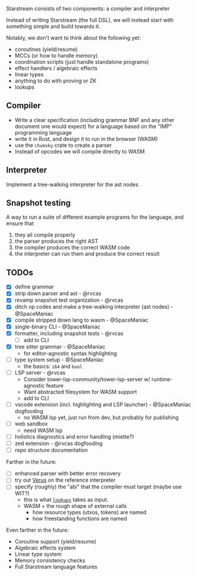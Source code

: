 Starstream consists of two components: a compiler and interpreter

Instead of writing Starstream (the full DSL), we will instead start with something simple and build towards it.

Notably, we don't want to think about the following yet:

- coroutines (yield/resume)
- MCCs (or how to handle memory)
- coordination scripts (just handle standalone programs)
- effect handlers / algebraic effects
- linear types
- anything to do with proving or ZK
- lookups

## Compiler

- Write a clear specification (including grammar BNF and any other
  document one would expect) for a language based on the "IMP" programming language
- write it in Rust, and design it to run in the browser (WASM)
- use the `chumsky` crate to create a parser
- Instead of opcodes we will compile directly to WASM

## Interpreter

Implement a tree-walking interpreter for the ast nodes

## Snapshot testing

A way to run a suite of different example programs for the language, and ensure that

1. they all compile properly
2. the parser produces the right AST
3. the compiler produces the correct WASM code
4. the interpreter can run them and produce the correct result

## TODOs

- [x] define grammar
- [x] strip down parser and ast - @rvcas
- [x] revamp snapshot test organization - @rvcas
- [x] ditch op codes and make a tree-walking interpreter (ast nodes) - @SpaceManiac
- [x] compile stripped down lang to wasm - @SpaceManiac
- [x] single-binary CLI - @SpaceManiac
- [x] formatter, including snapshot tests - @rvcas
  - [ ] add to CLI
- [x] tree sitter grammar - @SpaceManiac
  - for editor-agnostic syntax highlighting
- [ ] type system setup - @SpaceManiac
  - the basics: `i64` and `bool`
- [ ] LSP server - @rvcas
  - Consider tower-lsp-community/tower-lsp-server w/ runtime-agnostic feature
  - Want abstracted filesystem for WASM support
  - add to CLI
- [ ] vscode extension (incl. highlighting and LSP launcher) - @SpaceManiac dogfooding
  - no WASM lsp yet, just run from dev, but probably for publishing
- [ ] web sandbox
  - need WASM lsp
- [ ] holistics diagnostics and error handling (miette?)
- [ ] zed extension - @rvcas dogfooding
- [ ] repo structure documentation

Farther in the future:

- [ ] enhanced parser with better error recovery
- [ ] try out [Verus](https://github.com/verus-lang/verus) on the reference interpreter
- [ ] specify (roughly) the "abi" that the compiler must target (maybe use WIT?)
  - this is what [`lookups`](../lookups) takes as input.
  - WASM + the rough shape of external calls
    - how resource types (utxos, tokens) are named
    - how freestanding functions are named

Even farther in the future:

- Coroutine support (yield/resume)
- Algebraic effects system
- Linear type system
- Memory consistency checks
- Full Starstream language features
